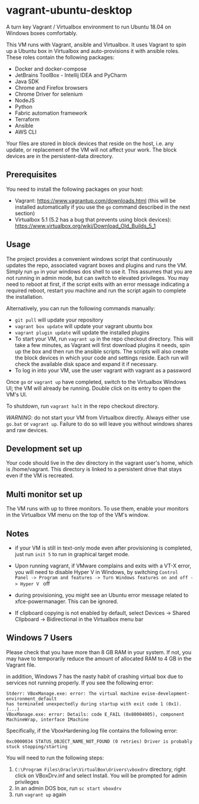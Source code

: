 # vagrant-ubuntu-desktop
A turn key Vagrant / Virtualbox environment to run Ubuntu 18.04 on Windows boxes comfortably.

This VM runs with Vagrant, ansible and Virtualbox. It uses Vagrant to spin up a Ubuntu box in Virtualbox and auto-provisions it with ansible roles. These roles contain the following packages:

- Docker and docker-compose
- JetBrains ToolBox - Intellij IDEA and PyCharm
- Java SDK
- Chrome and Firefox browsers
- Chrome Driver for selenium
- NodeJS
- Python
- Fabric automation framework
- Terraform
- Ansible
- AWS CLI

Your files are stored in block devices that reside on the host, i.e. any update, or replacement of the VM will not affect your work. The block devices are in the persistent-data directory.

## Prerequisites

You need to install the following packages on your host:
- Vagrant: https://www.vagrantup.com/downloads.html (this will be installed automatically if you use the ```go``` command described in the next section)
- Virtualbox 5.1 (5.2 has a bug that prevents using block devices): https://www.virtualbox.org/wiki/Download_Old_Builds_5_1

## Usage

The project provides a convenient windows script that continuously updates the repo, associated vagrant boxes and plugins and runs the VM. Simply run ```go``` in your windows dos shell to use it. This assumes that you are not running in admin mode, but can switch to elevated privileges. You may need to reboot at first, if the script exits with an error message indicating a required reboot, restart you machine and run the script again to complete the installation.

Alternatively, you can run the following commands manually:

- ```git pull``` will update your repository
- ```vagrant box update``` will update your vagrant ubuntu box
- ```vagrant plugin update``` will update the installed plugins
- To start your VM, run ```vagrant up``` in the repo checkout directory. This will take a few minutes, as Vagrant will first download plugins it needs, spin up the box and then run the ansible scripts. The scripts will also create the block devices in which your code and settings reside. Each run will check the available disk space and expand it if necessary.
- To log in into your VM, use the user vagrant with vagrant as a password

Once ```go``` or ```vagrant up``` have completed, switch to the Virtualbox Windows UI; the VM will already be running. Double click on its entry to open the VM's UI.

To shutdown, run ```vagrant halt``` in the repo checkout directory.

_WARNING_: do not start your VM from Virtualbox directly. Always either use ```go.bat``` or ```vagrant up```. Failure to do so will leave you without windows shares and raw devices.

## Development set up

Your code should live in the dev directory in the vagrant user's home, which is /home/vagrant. This directory is linked to a persistent drive that stays even if the VM is recreated.

## Multi monitor set up

The VM runs with up to three monitors. To use them, enable your monitors in the Virtualbox VM menu on the top of the VM's window.

## Notes

- if your VM is still in text-only mode even after provisioning is completed, just run ```init 5``` to run in graphical target mode.

- Upon running vagrant, if VMware complains and exits with a VT-X error, you will need to disable Hyper V in Windows, by switching ```Control Panel -> Program and features -> Turn Windows features on and off -> Hyper V ``` off

- during provisioning, you might see an Ubuntu error message related to xfce-powermanager. This can be ignored.

- If clipboard copying is not enabled by default, select Devices -> Shared Clipboard -> Bidirectional in the Virtualbox menu bar

## Windows 7 Users

Please check that you have more than 8 GB RAM in your system. If not, you may have to temporarily reduce the amount of allocated RAM to 4 GB in the Vagrant file.

in addition, Windows 7 has the nasty habit of crashing virtual box due to services not running properly. If you see the following error:

```
Stderr: VBoxManage.exe: error: The virtual machine evise-development-environment_default
has terminated unexpectedly during startup with exit code 1 (0x1). (...)
VBoxManage.exe: error: Details: code E_FAIL (0x80004005), component MachineWrap, interface IMachine
```

Specifically, if the VboxHardening.log file contains the following error:

```
0xc0000034 STATUS_OBJECT_NAME_NOT_FOUND (0 retries) Driver is probably stuck stopping/starting
```

You will need to run the following steps:

1. ```C:\Program Files\Oracle\VirtualBox\drivers\vboxdrv``` directory, right click on VBoxDrv.inf and select Install. You will be prompted for admin privileges
2. In an admin DOS box, run ```sc start vboxdrv```
3. run ```vagrant up``` again

